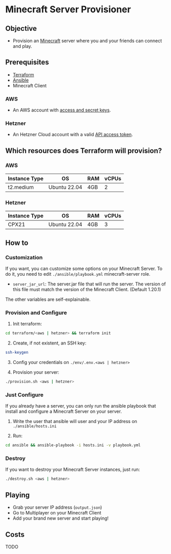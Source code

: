 # Minecraft Server Provisioner

## Objective

* Provision an [Minecraft](https://www.minecraft.net/) server where you and your friends can connect and play.

## Prerequisites

* [Terraform](https://developer.hashicorp.com/terraform/tutorials/aws-get-started/install-cli)
* [Ansible](https://docs.ansible.com/ansible/latest/installation_guide/intro_installation.html)
* Minecraft Client

### AWS

* An AWS account with [access and secret keys](https://docs.aws.amazon.com/powershell/latest/userguide/pstools-appendix-sign-up.html).

### Hetzner

* An Hetzner Cloud account with a valid [API access token](https://docs.hetzner.com/cloud/api/getting-started/generating-api-token/).

## Which resources does Terraform will provision?

### AWS

| Instance Type | OS           | RAM  | vCPUs |
|---------------|--------------|------|-------|
| t2.medium     | Ubuntu 22.04 | 4GB  |  2    |

### Hetzner

| Instance Type | OS           | RAM  | vCPUs |
|---------------|--------------|------|-------|
| CPX21         | Ubuntu 22.04 | 4GB  |  3    |

## How to

### Customization

If you want, you can customize some options on your Minecraft Server. To do it, you need to edit `./ansible/playbook.yml` minecraft-server role.

* `server_jar_url`: The server.jar file that will run the server. The version of this file must match the version of the Minecraft Client. (Default 1.20.1)

The other variables are self-explainable.

### Provision and Configure

1. Init terraform:

```bash
cd terraform/<aws | hetzner> && terraform init
```

2. Create, if not existent, an SSH key:

```bash
ssh-keygen
```

3. Config your credentials on `./env/.env.<aws | hetzner>`

4. Provision your server:

```bash
./provision.sh <aws | hetzner>
```

### Just Configure

If you already have a server, you can only run the ansible playbook that install and configure a Minecraft Server on your server.

1. Write the user that ansible will user and your IP address on `./ansible/hosts.ini`

2. Run:

```bash
cd ansible && ansible-playbook -i hosts.ini -v playbook.yml
```

### Destroy

If you want to destroy your Minecraft Server instances, just run:

```bash
./destroy.sh <aws | hetzner>
```

## Playing

* Grab your server IP address (`output.json`)
* Go to Multiplayer on your Minecraft Client
* Add your brand new server and start playing!

## Costs

TODO
